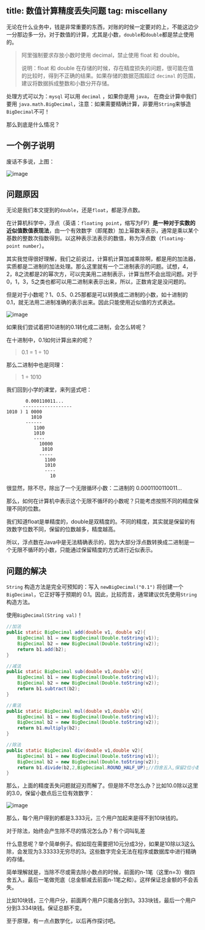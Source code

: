 title: 数值计算精度丢失问题
tag: miscellany
---


无论在什么业务中，钱是非常重要的东西，对账的时候一定要对的上，不能这边少一分那边多一分。对于数值的计算，尤其是小数，`double`和`double`都是禁止使用的。

<!-- more -->

> 阿里强制要求存放小数时使用 decimal，禁止使用 float 和 double。
>
> 说明：float 和 double 在存储的时候，存在精度损失的问题，很可能在值的比较时，得到不正确的结果。如果存储的数据范围超过 `decimal` 的范围，建议将数据拆成整数和小数分开存储。

处理方式可以为：`mysql` 可以用 `decimal` ，如果你是用 `java`， 在商业计算中我们要用 `java.math.BigDecimal`，注意：如果需要精确计算，非要用`String`来够造`BigDecimal`不可！

那么到底是什么情况？

## 一个例子说明


废话不多说，上图：

![image](http://bloghello.oursnail.cn/zaji8-1.png)

## 问题原因

无论是我们本文提到的`double`，还是`float`，都是浮点数。

在计算机科学中，浮点（英语：`floating point`，缩写为FP）**是一种对于实数的近似值数值表现法**，由一个有效数字（即尾数）加上幂数来表示，通常是乘以某个基数的整数次指数得到。以这种表示法表示的数值，称为浮点数（`floating-point number`）。

其实我觉得很好理解，我们之前说过，计算机计算加减乘除啊，都是用的加法器，实质都是二进制的加法处理。那么这里就有一个二进制表示的问题。试想，4，2，8之流都是2的幂次方，可以完美用二进制表示，计算当然不会出现问题。对于0，1，3，5之类也都可以用二进制来表示出来，所以，正数肯定是没问题的。

但是对于小数呢？1、0.5、0.25那都是可以转换成二进制的小数，如十进制的0.1，就无法用二进制准确的表示出来。因此只能使用近似值的方式表达。

![image](http://bloghello.oursnail.cn/zaji8-2.png)

如果我们尝试着把10进制的0.1转化成二进制，会怎么转呢？

在十进制中，0.1如何计算出来的呢？

> 0.1 = 1 ÷ 10

那么二进制中也是同理：

> 1 ÷ 1010

我们回到小学的课堂，来列竖式吧：

```
       0.000110011...
      ------------------
1010 ) 1 0000
         1010
       ------
          1100
          1010
          ----
            10000
             1010
            -----
              1100
              1010
              ----
                10
```

很显然，除不尽，除出了一个无限循环小数：二进制的 0.0001100110011...

那么，如何在计算机中表示这个无限不循环的小数呢？只能考虑按照不同的精度保理不同的位数。

我们知道float是单精度的，double是双精度的。不同的精度，其实就是保留的有效数字位数不同，保留的位数越多，精度越高。

所以，浮点数在Java中是无法精确表示的，因为大部分浮点数转换成二进制是一个无限不循环的小数，只能通过保留精度的方式进行近似表示。

## 问题的解决

`String` 构造方法是完全可预知的：写入 `newBigDecimal("0.1")` 将创建一个 `BigDecimal`，它正好等于预期的 0.1。因此，比较而言，通常建议优先使用`String`构造方法。

使用`BigDecimal(String val)`！

```java
//加法
public static BigDecimal add(double v1, double v2){
    BigDecimal b1 = new BigDecimal(Double.toString(v1));
    BigDecimal b2 = new BigDecimal(Double.toString(v2));
    return b1.add(b2);
}

//减法
public static BigDecimal sub(double v1,double v2){
    BigDecimal b1 = new BigDecimal(Double.toString(v1));
    BigDecimal b2 = new BigDecimal(Double.toString(v2));
    return b1.subtract(b2);
}

//乘法
public static BigDecimal mul(double v1,double v2){
    BigDecimal b1 = new BigDecimal(Double.toString(v1));
    BigDecimal b2 = new BigDecimal(Double.toString(v2));
    return b1.multiply(b2);
}

//除法
public static BigDecimal div(double v1,double v2){
    BigDecimal b1 = new BigDecimal(Double.toString(v1));
    BigDecimal b2 = new BigDecimal(Double.toString(v2));
    return b1.divide(b2,2,BigDecimal.ROUND_HALF_UP);//四舍五入,保留2位小数,应对除不尽的情况
}
```
那么，上面的精度丢失问题就迎刃而解了。但是除不尽怎么办？比如10.0除以这里的3.0，保留小数点后三位有效数字：

![image](http://bloghello.oursnail.cn/zaji8-3.png)

那么，每个用户得到的都是3.333元，三个用户加起来是得不到10块钱的。


对于除法，始终会产生除不尽的情况怎么办？有个词叫轧差

什么意思呢？举个简单例子。假如现在需要把10元分成3分，如果是10除以3这么除，会发现为3.33333无穷尽的3。这些数字完全无法在程序或数据库中进行精确的存储。

简单理解就是，当除不尽或需去除小数点的时候，前面的n-1笔（这里n=3）做四舍五入。最后一笔做兜底（总金额减去前面n-1笔之和）。这样保证总金额的不会丢失。

比如10块钱，三个用户分，前面两个用户只能各分到3。333块钱，最后一个用户分到3.334块钱。保证总额不变。

至于原理，有一点点数学化，以后再作探讨吧。